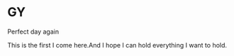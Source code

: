 # GY
Perfect day again



This is the first I come here.And I hope I can hold everything I want to hold.
